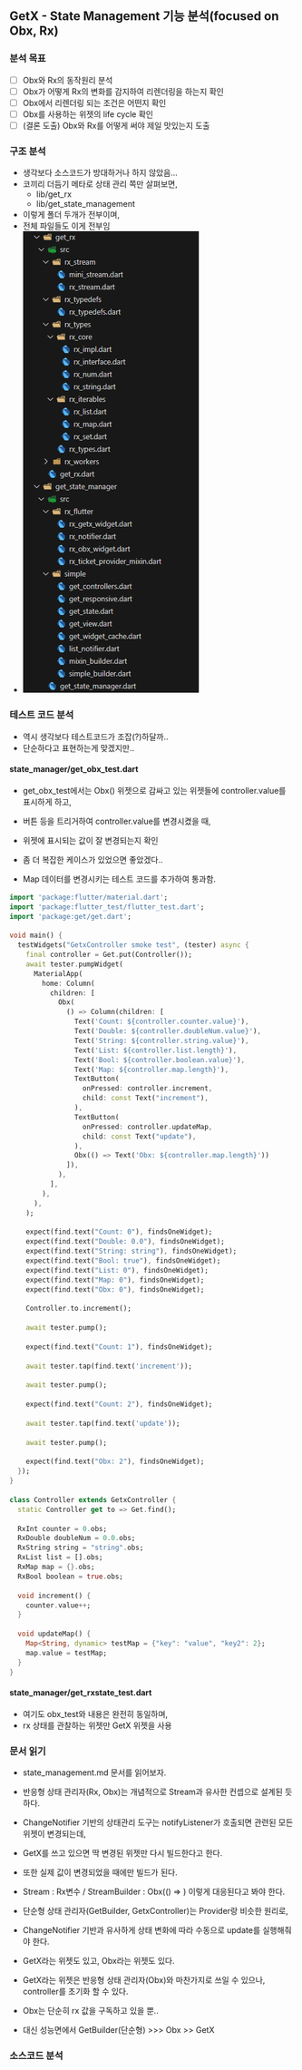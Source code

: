 ## GetX - State Management 기능 분석(focused on Obx, Rx)

### 분석 목표

- [ ] Obx와 Rx의 동작원리 분석
- [ ] Obx가 어떻게 Rx의 변화를 감지하여 리렌더링을 하는지 확인
- [ ] Obx에서 리렌더링 되는 조건은 어떤지 확인
- [ ] Obx를 사용하는 위젯의 life cycle 확인
- [ ] (결론 도출) Obx와 Rx를 어떻게 써야 제일 맛있는지 도출

### 구조 분석

- 생각보다 소스코드가 방대하거나 하지 않았음...
- 코끼리 더듬기 메타로 상태 관리 쪽만 살펴보면,
    - lib/get_rx
    - lib/get_state_management
- 이렇게 폴더 두개가 전부이며,
- 전체 파일들도 이게 전부임
- ![getx-1](./imgs/getx-1.png)

### 테스트 코드 분석

- 역시 생각보다 테스트코드가 조잡(?)하달까..
- 단순하다고 표현하는게 맞겠지만..

#### state_manager/get_obx_test.dart

- get_obx_test에서는 Obx() 위젯으로 감싸고 있는 위젯들에 controller.value를 표시하게 하고,
- 버튼 등을 트리거하여 controller.value를 변경시켰을 때,
- 위젯에 표시되는 값이 잘 변경되는지 확인

- 좀 더 복잡한 케이스가 있었으면 좋았겠다..
- Map 데이터를 변경시키는 테스트 코드를 추가하여 통과함.

```dart
import 'package:flutter/material.dart';
import 'package:flutter_test/flutter_test.dart';
import 'package:get/get.dart';

void main() {
  testWidgets("GetxController smoke test", (tester) async {
    final controller = Get.put(Controller());
    await tester.pumpWidget(
      MaterialApp(
        home: Column(
          children: [
            Obx(
              () => Column(children: [
                Text('Count: ${controller.counter.value}'),
                Text('Double: ${controller.doubleNum.value}'),
                Text('String: ${controller.string.value}'),
                Text('List: ${controller.list.length}'),
                Text('Bool: ${controller.boolean.value}'),
                Text('Map: ${controller.map.length}'),
                TextButton(
                  onPressed: controller.increment,
                  child: const Text("increment"),
                ),
                TextButton(
                  onPressed: controller.updateMap,
                  child: const Text("update"),
                ),
                Obx(() => Text('Obx: ${controller.map.length}'))
              ]),
            ),
          ],
        ),
      ),
    );

    expect(find.text("Count: 0"), findsOneWidget);
    expect(find.text("Double: 0.0"), findsOneWidget);
    expect(find.text("String: string"), findsOneWidget);
    expect(find.text("Bool: true"), findsOneWidget);
    expect(find.text("List: 0"), findsOneWidget);
    expect(find.text("Map: 0"), findsOneWidget);
    expect(find.text("Obx: 0"), findsOneWidget);

    Controller.to.increment();

    await tester.pump();

    expect(find.text("Count: 1"), findsOneWidget);

    await tester.tap(find.text('increment'));

    await tester.pump();

    expect(find.text("Count: 2"), findsOneWidget);

    await tester.tap(find.text('update'));

    await tester.pump();

    expect(find.text("Obx: 2"), findsOneWidget);
  });
}

class Controller extends GetxController {
  static Controller get to => Get.find();

  RxInt counter = 0.obs;
  RxDouble doubleNum = 0.0.obs;
  RxString string = "string".obs;
  RxList list = [].obs;
  RxMap map = {}.obs;
  RxBool boolean = true.obs;

  void increment() {
    counter.value++;
  }

  void updateMap() {
    Map<String, dynamic> testMap = {"key": "value", "key2": 2};
    map.value = testMap;
  }
}

```


#### state_manager/get_rxstate_test.dart

- 여기도 obx_test와 내용은 완전히 동일하며,
- rx 상태를 관찰하는 위젯만 GetX 위젯을 사용

### 문서 읽기

- state_management.md 문서를 읽어보자.

- 반응형 상태 관리자(Rx, Obx)는 개념적으로 Stream과 유사한 컨셉으로 설계된 듯 하다.
- ChangeNotifier 기반의 상태관리 도구는 notifyListener가 호출되면 관련된 모든 위젯이 변경되는데,
- GetX를 쓰고 있으면 딱 변경된 위젯만 다시 빌드한다고 한다.
- 또한 실제 값이 변경되었을 때에만 빌드가 된다.

- Stream : Rx변수 / StreamBuilder : Obx(() => ) 이렇게 대응된다고 봐야 한다.

- 단순형 상태 관리자(GetBuilder, GetxController)는 Provider랑 비슷한 원리로,
- ChangeNotifier 기반과 유사하게 상태 변화에 따라 수동으로 update를 실행해줘야 한다.

- GetX라는 위젯도 있고, Obx라는 위젯도 있다.
- GetX라는 위젯은 반응형 상태 관리자(Obx)와 마찬가지로 쓰일 수 있으나, controller를 초기화 할 수 있다.
- Obx는 단순히 rx 값을 구독하고 있을 뿐..
- 대신 성능면에서 GetBuilder(단순형) >>> Obx >> GetX


### 소스코드 분석

